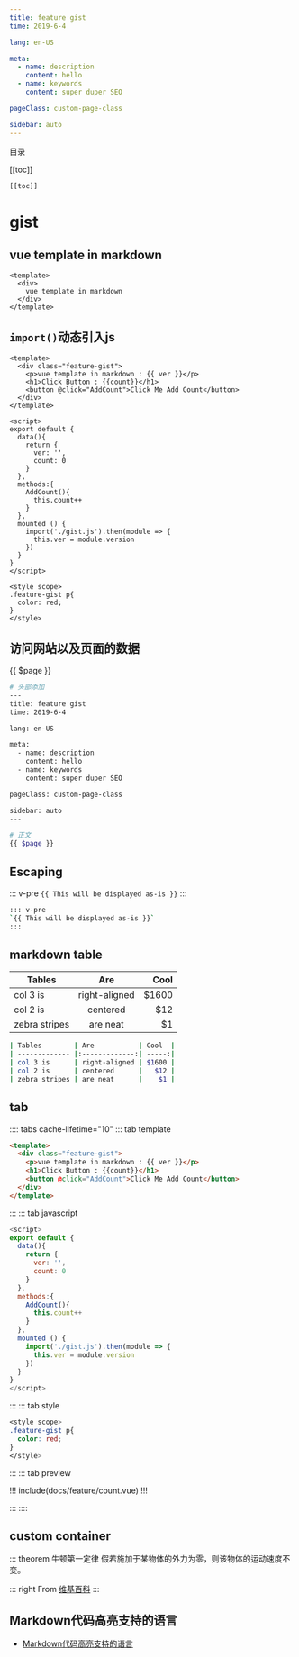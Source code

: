 ```yaml
---
title: feature gist
time: 2019-6-4

lang: en-US

meta:
  - name: description
    content: hello
  - name: keywords
    content: super duper SEO

pageClass: custom-page-class

sidebar: auto
---
```


目录

[[toc]]

<CodeBlock>

```bash
[[toc]]
```

</CodeBlock>

# gist

## vue template in markdown

  <template>
    <div>
      vue template in markdown
    </div>
  </template>

<CodeBlock>

```vue
<template>
  <div>
    vue template in markdown
  </div>
</template>
```

</CodeBlock>

## `import()`动态引入js

<template>
  <div class="feature-gist">
    <p>vue template in markdown : {{ ver }}</p>
    <h1>Click Button : {{count}}</h1>
    <button @click="AddCount">Click Me Add Count</button>
  </div>
</template>

<script>
export default {
  data(){
    return {
      ver: '',
      count: 0
    }
  },
  methods:{
    AddCount(){
      this.count++
    }
  },
  mounted () {
    import('./gist.js').then(module => {
      this.ver = module.version
    })
  }
}
</script>

<style scope>
.feature-gist p{
  color: red;
}
</style>

<CodeBlock>

```vue
<template>
  <div class="feature-gist">
    <p>vue template in markdown : {{ ver }}</p>
    <h1>Click Button : {{count}}</h1>
    <button @click="AddCount">Click Me Add Count</button>
  </div>
</template>

<script>
export default {
  data(){
    return {
      ver: '',
      count: 0
    }
  },
  methods:{
    AddCount(){
      this.count++
    }
  },
  mounted () {
    import('./gist.js').then(module => {
      this.ver = module.version
    })
  }
}
</script>

<style scope>
.feature-gist p{
  color: red;
}
</style>
```

</CodeBlock>

## 访问网站以及页面的数据

{{ $page }}

<CodeBlock>

```bash
# 头部添加
---
title: feature gist
time: 2019-6-4

lang: en-US

meta:
  - name: description
    content: hello
  - name: keywords
    content: super duper SEO

pageClass: custom-page-class

sidebar: auto
---

# 正文
{{ $page }}
```

</CodeBlock>

## Escaping

::: v-pre
`{{ This will be displayed as-is }}`
:::

<CodeBlock>

```bash
::: v-pre
`{{ This will be displayed as-is }}`
:::
```

</CodeBlock>

## markdown table

| Tables        | Are           | Cool  |
| ------------- |:-------------:| -----:|
| col 3 is      | right-aligned | $1600 |
| col 2 is      | centered      |   $12 |
| zebra stripes | are neat      |    $1 |

<CodeBlock>

```bash
| Tables        | Are           | Cool  |
| ------------- |:-------------:| -----:|
| col 3 is      | right-aligned | $1600 |
| col 2 is      | centered      |   $12 |
| zebra stripes | are neat      |    $1 |
```

</CodeBlock>

## tab

:::: tabs cache-lifetime="10"
::: tab template

```html
<template>
  <div class="feature-gist">
    <p>vue template in markdown : {{ ver }}</p>
    <h1>Click Button : {{count}}</h1>
    <button @click="AddCount">Click Me Add Count</button>
  </div>
</template>
```

:::
::: tab javascript

```js
<script>
export default {
  data(){
    return {
      ver: '',
      count: 0
    }
  },
  methods:{
    AddCount(){
      this.count++
    }
  },
  mounted () {
    import('./gist.js').then(module => {
      this.ver = module.version
    })
  }
}
</script>
```

:::
::: tab style

```css
<style scope>
.feature-gist p{
  color: red;
}
</style>
```

:::
::: tab preview

!!! include(docs/feature/count.vue) !!!

:::
::::

## custom container

::: theorem 牛顿第一定律
假若施加于某物体的外力为零，则该物体的运动速度不变。

::: right
From [维基百科](https://zh.wikipedia.org/wiki/%E7%89%9B%E9%A1%BF%E8%BF%90%E5%8A%A8%E5%AE%9A%E5%BE%8B)
:::

## Markdown代码高亮支持的语言

- [Markdown代码高亮支持的语言](https://www.jianshu.com/p/f02d5a3736ba)
